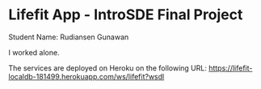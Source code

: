 # Lifefit App - IntroSDE Final Project

Student Name: Rudiansen Gunawan

I worked alone.

The services are deployed on Heroku on the following URL:
https://lifefit-localdb-181499.herokuapp.com/ws/lifefit?wsdl
